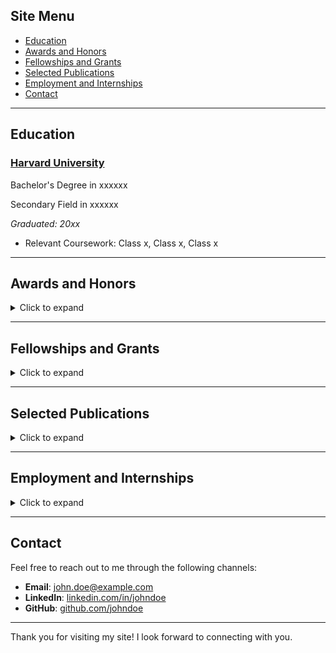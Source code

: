 ## Site Menu

<nav>
  <ul>
    <li><a href="#education">Education</a></li>
    <li><a href="#awards">Awards and Honors</a></li>
    <li><a href="#fellowships">Fellowships and Grants</a></li>
    <li><a href="#publications">Selected Publications</a></li>
    <li><a href="#employment">Employment and Internships</a></li>
    <li><a href="#contact">Contact</a></li>
  </ul>
</nav>

---

## Education <a id="education"></a>

### [Harvard University](https://college.harvard.edu)
Bachelor's Degree in xxxxxx

Secondary Field in xxxxxx

*Graduated: 20xx*

- Relevant Coursework: Class x, Class x, Class x

---

## Awards and Honors <a id="awards"></a>

<details>
  <summary>Click to expand</summary>
  <p>
    This is the content that will be revealed when you click the summary above. You can include text, images, or other HTML elements here.
  </p>
</details>

---

## Fellowships and Grants <a id="fellowships"></a>

<details>
  <summary>Click to expand</summary>
  <p>
    This is the content that will be revealed when you click the summary above. You can include text, images, or other HTML elements here.
  </p>
</details>

---

## Selected Publications <a id="publications"></a>

<details>
  <summary>Click to expand</summary>
  <p>
    This is the content that will be revealed when you click the summary above. You can include text, images, or other HTML elements here.
  </p>
</details>

---

## Employment and Internships <a id="employment"></a>

<details>
  <summary>Click to expand</summary>
  <p>
    This is the content that will be revealed when you click the summary above. You can include text, images, or other HTML elements here.
  </p>
</details>

---

## Contact <a id="contact"></a>

Feel free to reach out to me through the following channels:

- **Email**: [john.doe@example.com](mailto:john.doe@example.com)
- **LinkedIn**: [linkedin.com/in/johndoe](https://www.linkedin.com/in/johndoe)
- **GitHub**: [github.com/johndoe](https://github.com/johndoe)

---

Thank you for visiting my site! I look forward to connecting with you.
